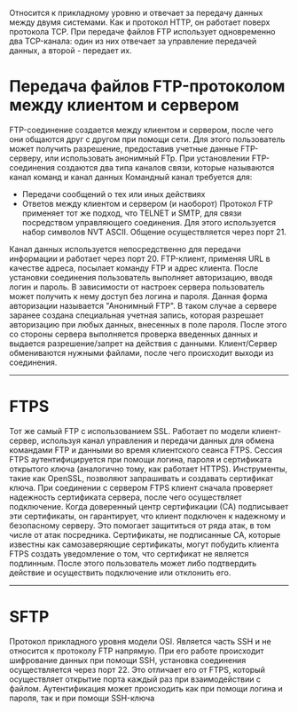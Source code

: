 Относится к прикладному уровню и отвечает за передачу данных между двумя системами. Как и протокол HTTP, он работает поверх протокола TCP. При передаче файлов FTP использует одновременно два TCP-канала: один из них отвечает за управление передачей данных, а второй - передает их.
# Передача файлов FTP-протоколом между клиентом и сервером
FTP-соединение создается между клиентом и сервером, после чего они общаются друг с другом при помощи сети. Для этого пользователь может получить разрешение, предоставив учетные данные FTP-серверу, или использовать анонимный FTp.
При установлении FTP-соединения создаются два типа каналов связи, которые называются канал команд и канал данных
Командный канал требуется для:
- Передачи сообщений о тех или иных действиях
- Ответов между клиентом и сервером (и наоборот)
Протокол FTP применяет тот же подход, что TELNET и SMTP, для связи посредством управляющего соединения. Для этого используется набор символов NVT ASCII. Общение осуществляется через порт 21.

Канал данных используется непосредственно для передачи информации и работает через порт 20.
FTP-клиент, применяя URL в качестве адреса, посылает команду FTP и адрес клиента. После установки соединения пользователь выполняет авторизацию, вводя логин и пароль.
В зависимости от настроек сервера пользователь может получить к нему доступ без логина и пароля. Данная форма авторизации называется "Анонимный FTP". В таком случае а сервере заранее создана специальная учетная запись, которая разрешает авторизацию при любых данных, внесенных в поле пароля. После этого со стороны сервера выполняется проверка введенных данных и выдается разрешение/запрет на действия с данными. Клиент/Сервер обмениваются нужными файлами, после чего происходит выходи из соединения.
___
# FTPS
Тот же самый FTP с использованием SSL. Работает по модели клиент-сервер, используя канал управления и передачи данных для обмена командами FTP и данными во время клиентского сеанса FTPS.
Сессия FTPS аутентифицируется при помощи логина, пароля и сертификата открытого ключа (аналогично тому, как работает HTTPS). Инструменты, такие как OpenSSL, позволяют запрашивать и создавать сертификат ключа. При соединении с сервером FTPS клиент сначала проверяет надежность сертификата сервера, после чего осуществляет подключение. Когда доверенный центр сертификации (СА) подписывает эти сертификаты, он гарантирует, что клиент подключен к надежному и безопасному серверу. Это помогает защититься от ряда атак, в том числе от атак посредника.
Сертификаты, не подписанные СА, которые известны как самозаверяющие сертификаты, могут побудить клиента FTPS создать уведомление о том, что сертификат не является подлинным. После этого пользователь может либо подтвердить действие и осуществить подключение или отклонить его.
___
# SFTP
Протокол прикладного уровня модели OSI. Является часть SSH и не относится к протоколу FTP напрямую. При его работе происходит шифрование данных при помощи SSH, установка соединения осуществляется через порт 22. Это отличает его от FTPS, который осуществляет открытие порта каждый раз при взаимодействии с файлом. Аутентификация может происходить как при помощи логина и пароля, так и при помощи SSH-ключа